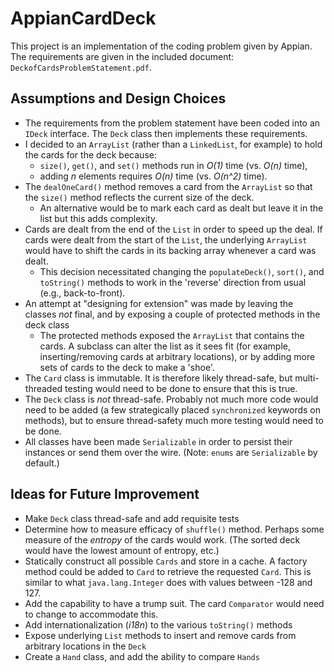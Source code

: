 # AppianCardDeck
This project is an implementation of the coding problem given by Appian.  The requirements are given in the included document: `DeckofCardsProblemStatement.pdf`.


## Assumptions and Design Choices
* The requirements from the problem statement have been coded into an `IDeck` interface.  The `Deck` class then implements these requirements.
* I decided to an `ArrayList` (rather than a `LinkedList`, for example) to hold the cards for the deck because:
  * `size()`, `get()`, and `set()` methods run in _O(1)_ time (vs. _O(n)_ time),
  * adding _n_ elements requires _O(n)_ time (vs. _O(n^2)_ time).
* The `dealOneCard()` method removes a card from the `ArrayList` so that the `size()` method reflects the current size of the deck.
  * An alternative would be to mark each card as dealt but leave it in the list but this adds complexity.
* Cards are dealt from the end of the `List` in order to speed up the deal.  If cards were dealt from the start of the `List`, the underlying `ArrayList` would have to shift the cards in its backing array whenever a card was dealt.
  * This decision necessitated changing the `populateDeck()`, `sort()`, and `toString()` methods to work in the 'reverse' direction from usual (e.g., back-to-front).
* An attempt at "designing for extension" was made by leaving the classes _not_ final, and by exposing a couple of protected methods in the deck class
  * The protected methods exposed the `ArrayList` that contains the cards.  A subclass can alter the list as it sees fit (for example, inserting/removing cards at arbitrary locations), or by adding more sets of cards to the deck to make a 'shoe'.
* The `Card` class is immutable.  It is therefore likely thread-safe, but multi-threaded testing would need to be done to ensure that this is true.
* The `Deck` class is _not_ thread-safe.  Probably not much more code would need to be added (a few strategically placed `synchronized` keywords on methods), but to ensure thread-safety much more testing would need to be done.
* All classes have been made `Serializable` in order to persist their instances or send them over the wire.  (Note: `enums` are `Serializable` by default.)


## Ideas for Future Improvement

* Make `Deck` class thread-safe and add requisite tests
* Determine how to measure efficacy of `shuffle()` method.  Perhaps some measure of the _entropy_ of the cards would work. (The sorted deck would have the lowest amount of entropy, etc.)
* Statically construct all possible `Cards` and store in a cache.  A factory method could be added to `Card` to retrieve the requested `Card`.  This is similar to what `java.lang.Integer` does with values between -128 and 127.
* Add the capability to have a trump suit.  The card `Comparator` would need to change to accommodate this.
* Add internationalization (_i18n_) to the various `toString()` methods
* Expose underlying `List` methods to insert and remove cards from arbitrary locations in the `Deck`
* Create a `Hand` class, and add the ability to compare `Hands`
